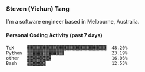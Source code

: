 ### Steven (Yichun) Tang

I'm a software engineer based in Melbourne, Australia.

#### Personal Coding Activity (past 7 days)
```
TeX     ▓▓▓▓▓▓▓▓▓▓▓▓▓▓▓▓▓▓▓▓▓▓▓▓▓▓▓▓▓▓  48.20%
Python  ▓▓▓▓▓▓▓▓▓▓▓▓▓▓                  23.19%
other   ▓▓▓▓▓▓▓▓▓                       16.06%
Bash    ▓▓▓▓▓▓▓                         12.55%
```

